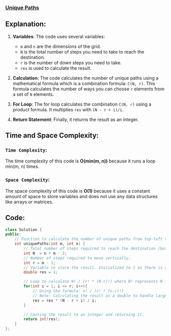 ### [Unique Paths](https://leetcode.com/problems/unique-paths/description/)

## Explanation:
1. **Variables**: The code uses several variables:
    - `m` and `n` are the dimensions of the grid.
    - `N` is the total number of steps you need to take to reach the destination.
    - `r` is the number of down steps you need to take.
    - `res` is used to calculate the result.

2. **Calculation**: The code calculates the number of unique paths using a mathematical formula which is a combination formula: `C(N, r)`. This formula calculates the number of ways you can choose `r` elements from a set of `N` elements.

3. **For Loop**: The for loop calculates the combination `C(N, r)` using a product formula. It multiplies `res` with `(N - r + i)/i`.

4. **Return Statement**: Finally, it returns the result as an integer.

## Time and Space Complexity:
### `Time Complexity`:
The time complexity of this code is **O(min(m, n))** because it runs a loop min(m, n) times.

### `Space Complexity`:
The space complexity of this code is **O(1)** because it uses a constant amount of space to store variables and does not use any data structures like arrays or matrices.

## Code:
```cpp
class Solution {
public:
    // Function to calculate the number of unique paths from top-left to bottom-right in a grid of size m x n.
    int uniquePaths(int m, int n) {
        // Total number of steps required to reach the destination (bottom-right corner).
        int N  = n + m - 2;
        // Number of steps required to move vertically.
        int r = m - 1;
        // Variable to store the result. Initialized to 1 as there is at least one path.
        double res = 1;

        // Loop to calculate N! / (r! * (N-r)!) where N! represents N factorial.
        for(int i = 1; i <= r; i++){
            // Using the formula: n! / (r! * (n-r)!)
            // Note: Calculating the result as a double to handle large numbers without overflowing.
            res = res * (N - r + i) / i;
        }

        // Casting the result to an integer and returning it.
        return int(res);
    }
};
```
